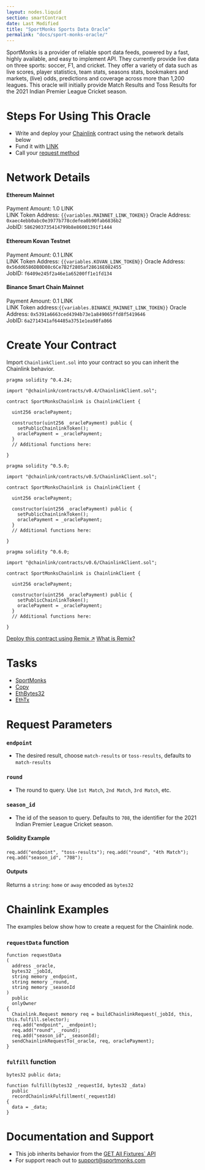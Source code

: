 ```yaml
---
layout: nodes.liquid
section: smartContract
date: Last Modified
title: "SportMonks Sports Data Oracle"
permalink: "docs/sport-monks-oracle/"
---
```


SportMonks is a provider of reliable sport data feeds, powered by a fast, highly available, and easy to implement API. They currently provide live data on three sports: soccer, F1, and cricket. They offer a variety of data such as live scores, player statistics, team stats, seasons stats, bookmakers and markets, (live) odds, predictions and coverage across more than 1,200 leagues. This oracle will initially provide Match Results and Toss Results for the 2021 Indian Premier League Cricket season.

# Steps For Using This Oracle

- Write and deploy your [Chainlink](../intermediates-tutorial/) contract using the network details below
- Fund it with [LINK](../link-token-contracts/)
- Call your [request method](./#chainlink-examples)

# Network Details

#### Ethereum Mainnet
Payment Amount: 1.0 LINK  
LINK Token Address: `{{variables.MAINNET_LINK_TOKEN}}` 
Oracle Address: `0xaec4ebb0abc0e3977b778cdefea0b90fab6836b2`  
JobID: `5862903735414799b8e86001391f1444`

#### Ethereum Kovan Testnet
Payment Amount: 0.1 LINK  
LINK Token Address: `{{variables.KOVAN_LINK_TOKEN}}`
Oracle Address: `0x56dd6586DB0D08c6Ce7B2f2805af28616E082455`  
JobID: `f6409e245f2a46e1a65200ff1e1fd134`

#### Binance Smart Chain Mainnet
Payment Amount: 0.1 LINK  
LINK Token address:`{{variables.BINANCE_MAINNET_LINK_TOKEN}}`
Oracle Address: `0x5391a6663ced4394b73e1a849065ffd8f5419646`  
JobID: `6a2714341af64485a3751e1ea98fa866`

# Create Your Contract

Import `ChainlinkClient.sol` into your contract so you can inherit the Chainlink behavior.

```solidity Solidity 4
pragma solidity ^0.4.24;

import "@chainlink/contracts/v0.4/ChainlinkClient.sol";

contract SportMonksChainlink is ChainlinkClient {
  
  uint256 oraclePayment;
  
  constructor(uint256 _oraclePayment) public {
    setPublicChainlinkToken();
    oraclePayment = _oraclePayment;
  }
  // Additional functions here:
  
}
```
```solidity Solidity 5
pragma solidity ^0.5.0;

import "@chainlink/contracts/v0.5/ChainlinkClient.sol";

contract SportMonksChainlink is ChainlinkClient {
  
  uint256 oraclePayment;
  
  constructor(uint256 _oraclePayment) public {
    setPublicChainlinkToken();
    oraclePayment = _oraclePayment;
  }
  // Additional functions here:
  
}
```
```solidity Solidity 6
pragma solidity ^0.6.0;

import "@chainlink/contracts/v0.6/ChainlinkClient.sol";

contract SportMonksChainlink is ChainlinkClient {
  
  uint256 oraclePayment;
  
  constructor(uint256 _oraclePayment) public {
    setPublicChainlinkToken();
    oraclePayment = _oraclePayment;
  }
  // Additional functions here:
  
}
```

<div class="remix-callout">
  <a href="https://remix.ethereum.org/#version=soljson-v0.6.7+commit.b8d736ae.js&optimize=false&evmVersion=null&gist=583e4458d593a19786e71fafa6794c41" target="_blank" class="cl-button--ghost solidity-tracked">Deploy this contract using Remix ↗</a>
    <a href="../deploy-your-first-contract/" title="">What is Remix?</a>
</div>

# Tasks
* <a href="https://market.link/adapters/09c77b99-bdf2-41f2-8241-7e85cc8b307a/data-sources" target="_blank">SportMonks</a>
* [Copy](../adapters/#copy)
* [EthBytes32](../adapters/#ethbytes32)
* [EthTx](../adapters/#ethtx)

# Request Parameters
### `endpoint`
- The desired result, choose `match-results` or `toss-results`, defaults to `match-results`
### `round`
-  The round to query. Use `1st Match`, `2nd Match`, `3rd Match`, etc.
### `season_id`
- The id of the season to query. Defaults to `708`, the identifier for the 2021 Indian Premier League Cricket season.

#### Solidity Example
`req.add("endpoint", "toss-results");`
`req.add("round", "4th Match");`
`req.add("season_id", "708");`

#### Outputs
Returns a `string`: `home` or `away` encoded as `bytes32`

# Chainlink Examples

The examples below show how to create a request for the Chainlink node.

### `requestData` function

```solidity
function requestData
(
  address _oracle,
  bytes32 _jobId,
  string memory _endpoint,
  string memory _round,
  string memory _seasonId
)
  public
  onlyOwner
{
  Chainlink.Request memory req = buildChainlinkRequest(_jobId, this, this.fulfill.selector);
  req.add("endpoint", _endpoint);
  req.add("round", _round);
  req.add("season_id", _seasonId);
  sendChainlinkRequestTo(_oracle, req, oraclePayment);
}
```
### `fulfill` function

```solidity
bytes32 public data;

function fulfill(bytes32 _requestId, bytes32 _data)
  public
  recordChainlinkFulfillment(_requestId)
{
  data = _data;
}
```

# Documentation and Support

- This job inherits behavior from the <a href="https://cricket-postman.sportmonks.com/#f2147669-38a9-47e3-ae3e-753bda6c1f93" target="_blank">GET All Fixtures` API</a>
- For support reach out to <a href="mailto:support@sportmonks.com" target="_blank">support@sportmonks.com</a>